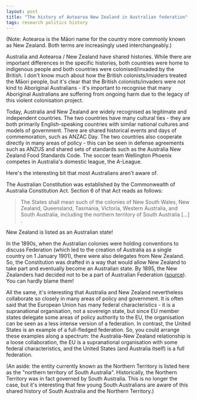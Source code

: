 ```yaml
---
layout: post
title: "The history of Aotearoa New Zealand in Australian federation"
tags: research politics history
---
```


(Note: Aotearoa is the Māori name for the country more commonly known as New Zealand. Both terms are increasingly used interchangeably.)

Australia and Aotearoa / New Zealand have shared histories. While there are important differences in the specific histories, both countries were home to indigenous people and both countries were colonised/invaded by the British. I don't know much about how the British colonists/invaders treated the Māori people, but it's clear that the British colonists/invaders were not kind to Aboriginal Australians - it's important to recognise that many Aboriginal Australians are suffering from ongoing harm due to the legacy of this violent colonisation project.

Today, Australia and New Zealand are widely recognised as legitimate and independent countries. The two countries have many cultural ties - they are both primarily English-speaking countries with similar national cultures and models of government. There are shared historical events and days of commemoration, such as ANZAC Day. The two countries also cooperate directly in many areas of policy - this can be seen in defense agreements such as ANZUS and shared sets of standards such as the Australia New Zealand Food Standards Code. The soccer team Wellington Phoenix competes in Australia's domestic league, the A-League.  

Here's the interesting bit that most Australians aren't aware of.

The Australian Constitution was established by the Commonwealth of Australia Constitution Act. Section 6 of that Act reads as follows:

> The States shall mean such of the colonies of New South Wales, New Zealand, Queensland, Tasmania, Victoria, Western Australia, and South Australia, including the northern territory of South Australia [...] .

New Zealand is listed as an Australian state!

In the 1890s, when the Australian colonies were holding conventions to discuss Federation (which led to the creation of Australia as a single country on 1 January 1901), there were also delegates from New Zealand. So, the Constitution was drafted in a way that would allow New Zealand to take part and eventually become an Australian state. By 1895, the New Zealanders had decided not to be a part of Australian Federation ([source](https://peo.gov.au/understand-our-parliament/history-of-parliament/federation/the-federation-of-australia)). You can hardly blame them!

All the same, it's interesting that Australia and New Zealand nevertheless collaborate so closely in many areas of policy and government. It is often said that the European Union has many federal characteristics - it is a supranational organisation, not a sovereign state, but since EU member states delegate some areas of policy authority to the EU, the organisation can be seen as a less intense version of a federation. In contrast, the United States is an example of a full-fledged federation. So, you could arrange these examples along a spectrum: the Australia-New Zealand relationship is a loose collaboration, the EU is a supranational organisation with some federal characteristics, and the United States (and Australia itself) is a full federation.

(An aside: the entity currently known as the Northern Territory is listed here as the "northern territory of South Australia". Historically, the Northern Territory was in fact governed by South Australia. This is no longer the case, but it's interesting that few young South Australians are aware of this shared history of South Australia and the Northern Territory.)
